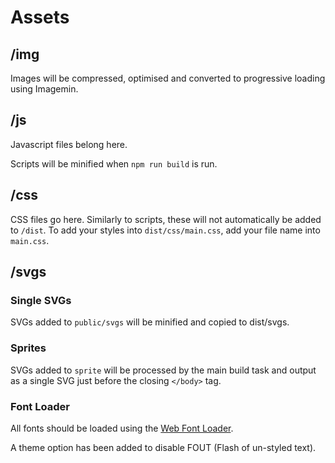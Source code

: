 # Assets

## /img

Images will be compressed, optimised and converted to progressive loading using Imagemin.

## /js

Javascript files belong here.

Scripts will be minified when `npm run build` is run.

## /css

CSS files go here. Similarly to scripts, these will not automatically be added to `/dist`. To add your styles into `dist/css/main.css`, add your file name into `main.css`.

## /svgs

### Single SVGs

SVGs added to `public/svgs` will be minified and copied to dist/svgs.

### Sprites

SVGs added to `sprite` will be processed by the main build task and output as a single SVG just before the closing `</body>` tag.

### Font Loader

All fonts should be loaded using the [Web Font Loader](https://github.com/typekit/webfontloader).

A theme option has been added to disable FOUT (Flash of un-styled text).
